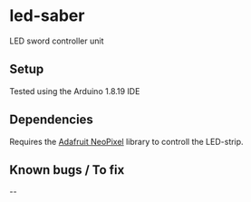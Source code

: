 # led-saber
LED sword controller unit

## Setup

Tested using the Arduino 1.8.19 IDE

## Dependencies

Requires the [Adafruit NeoPixel](https://github.com/adafruit/Adafruit_NeoPixel) library to controll the LED-strip.

## Known bugs / To fix
-- 

